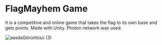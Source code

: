 # FlagMayhem Game 

It is a competitive and online game that takes the flag to its own base and gets points. Made with Unity. Photon network was used.

 

![aasdaGörüntüsü (3)](https://user-images.githubusercontent.com/85638028/194042872-fab10d56-bac3-40ea-85c5-df78ac95bec5.png)
